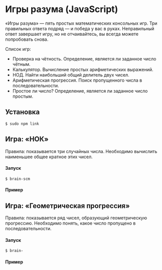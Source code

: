 # Игры разума (JavaScript)

«Игры разума» — пять простых математических консольных игр. Три правильных ответа подряд — и победа у вас в руках. Неправильный ответ завершает игру, но не отчаивайтесь, вы всегда можете попробовать снова.

Список игр:
- Проверка на чётность. Определение, является ли заданное число чётным.
- Калькулятор. Вычисление простых арифметических выражений.
- НОД. Найти наибольший общий делитель двух чисел.
- Арифметическая прогрессия. Поиск пропущенного числа в последовательности.
- Простое ли число? Определение, является ли заданное число простым.

## Установка

```
$ sudo npm link 
```

## Игра: «НОК»

Правила: показывается три случайных числа. Необходимо вычислить наименьшее общее кратное этих чисел.

#### Запуск

```
$ brain-scm
```  

#### Пример



## Игра: «Геометрическая прогрессия»

Правила: показывается ряд чисел, образующий геометрическую прогрессию. Необходимо понять, какое число пропущено в последовательности.

#### Запуск

```
$ brain-
```  

#### Пример
